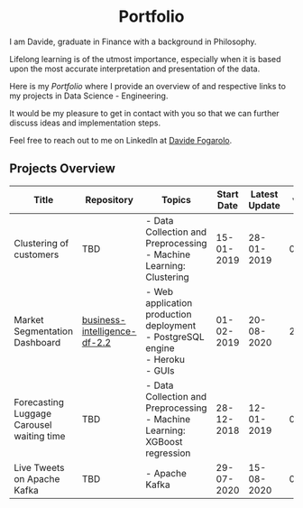 <h1 align="center"> Portfolio </h1>

I am Davide, graduate in Finance with a background in Philosophy. 

Lifelong learning is of the utmost importance, especially when it is based upon the most accurate interpretation and presentation of the data.

Here is my *Portfolio* where I provide an overview of and respective links to my projects in Data Science - Engineering.

It would be my pleasure to get in contact with you so that we can further discuss ideas and implementation steps. 

Feel free to reach out to me on LinkedIn at [Davide Fogarolo](https://www.linkedin.com/in/davide-fogarolo/).

## Projects Overview
| Title | Repository | Topics | Start Date | Latest Update | v.
| ------ | ------ | --- | ----- | ------ | ------
| Clustering of customers | TBD | - Data Collection and Preprocessing <br> - Machine Learning: Clustering | 15-01-2019 | 28-01-2019 | 0.1
| Market Segmentation Dashboard | [business-intelligence-df-2.2](https://github.com/dafo16ac/business-intelligence-df-2.2) | - Web application production deployment <br> - PostgreSQL engine <br> - Heroku <br> - GUIs <br> | 01-02-2019 | 20-08-2020 | 2.2
| Forecasting Luggage Carousel waiting time | TBD | - Data Collection and Preprocessing <br> - Machine Learning: XGBoost regression | 28-12-2018 | 12-01-2019 | 0.1
| Live Tweets on Apache Kafka | TBD | - Apache Kafka | 29-07-2020 | 15-08-2020 | 0.1
